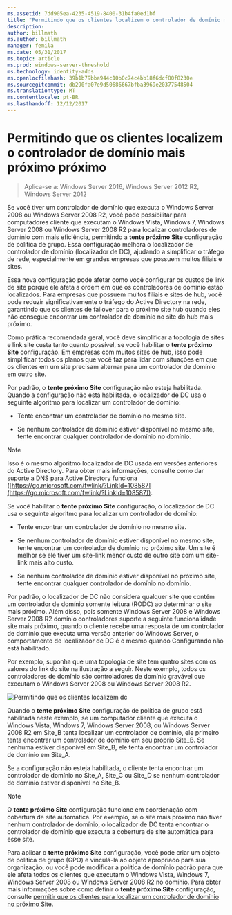 ```yaml
---
ms.assetid: 7dd905ea-4235-4519-8400-31b4fa0ed1bf
title: "Permitindo que os clientes localizem o controlador de domínio mais próximo próximo"
description: 
author: billmath
ms.author: billmath
manager: femila
ms.date: 05/31/2017
ms.topic: article
ms.prod: windows-server-threshold
ms.technology: identity-adds
ms.openlocfilehash: 39b1b79bba944c10b0c74c4bb18f6dcf80f8230e
ms.sourcegitcommit: db290fa07e9d50686667bfba3969e20377548504
ms.translationtype: MT
ms.contentlocale: pt-BR
ms.lasthandoff: 12/12/2017
---
```

# <a name="enabling-clients-to-locate-the-next-closest-domain-controller"></a>Permitindo que os clientes localizem o controlador de domínio mais próximo próximo

>Aplica-se a: Windows Server 2016, Windows Server 2012 R2, Windows Server 2012

Se você tiver um controlador de domínio que executa o Windows Server 2008 ou Windows Server 2008 R2, você pode possibilitar para computadores cliente que executam o Windows Vista, Windows 7, Windows Server 2008 ou Windows Server 2008 R2 para localizar controladores de domínio com mais eficiência, permitindo a **tente próximo Site** configuração de política de grupo. Essa configuração melhora o localizador de controlador de domínio (localizador de DC), ajudando a simplificar o tráfego de rede, especialmente em grandes empresas que possuem muitos filiais e sites.  
  
Essa nova configuração pode afetar como você configurar os custos de link de site porque ele afeta a ordem em que os controladores de domínio estão localizados. Para empresas que possuem muitos filiais e sites de hub, você pode reduzir significativamente o tráfego do Active Directory na rede, garantindo que os clientes de failover para o próximo site hub quando eles não consegue encontrar um controlador de domínio no site do hub mais próximo.  
  
Como prática recomendada geral, você deve simplificar a topologia de sites e link site custa tanto quanto possível, se você habilitar o **tente próximo Site** configuração. Em empresas com muitos sites de hub, isso pode simplificar todos os planos que você faz para lidar com situações em que os clientes em um site precisam alternar para um controlador de domínio em outro site.  
  
Por padrão, o **tente próximo Site** configuração não esteja habilitada. Quando a configuração não está habilitada, o localizador de DC usa o seguinte algoritmo para localizar um controlador de domínio:  
  
-   Tente encontrar um controlador de domínio no mesmo site.  
  
-   Se nenhum controlador de domínio estiver disponível no mesmo site, tente encontrar qualquer controlador de domínio no domínio.  
  
> [!NOTE]  
> Isso é o mesmo algoritmo localizador de DC usada em versões anteriores do Active Directory. Para obter mais informações, consulte como dar suporte a DNS para Active Directory funciona ([https://go.microsoft.com/fwlink/?LinkId=108587](https://go.microsoft.com/fwlink/?LinkId=108587)).  
  
Se você habilitar o **tente próximo Site** configuração, o localizador de DC usa o seguinte algoritmo para localizar um controlador de domínio:  
  
-   Tente encontrar um controlador de domínio no mesmo site.  
  
-   Se nenhum controlador de domínio estiver disponível no mesmo site, tente encontrar um controlador de domínio no próximo site. Um site é melhor se ele tiver um site-link menor custo de outro site com um site-link mais alto custo.  
  
-   Se nenhum controlador de domínio estiver disponível no próximo site, tente encontrar qualquer controlador de domínio no domínio.  
  
Por padrão, o localizador de DC não considera qualquer site que contém um controlador de domínio somente leitura (RODC) ao determinar o site mais próximo. Além disso, pois somente Windows Server 2008 e Windows Server 2008 R2 domínio controladores suporte a seguinte funcionalidade site mais próximo, quando o cliente recebe uma resposta de um controlador de domínio que executa uma versão anterior do Windows Server, o comportamento de localizador de DC é o mesmo quando Configurando não está habilitado.  
  
Por exemplo, suponha que uma topologia de site tem quatro sites com os valores do link do site na ilustração a seguir. Neste exemplo, todos os controladores de domínio são controladores de domínio gravável que executam o Windows Server 2008 ou Windows Server 2008 R2.  
  
![Permitindo que os clientes localizem dc](media/Enabling-Clients-to-Locate-the-Next-Closest-Domain-Controller/beff4087-fb2a-463b-96ac-d440a9e29b75.gif)  
  
Quando o **tente próximo Site** configuração de política de grupo está habilitada neste exemplo, se um computador cliente que executa o Windows Vista, Windows 7, Windows Server 2008, ou Windows Server 2008 R2 em Site_B tenta localizar um controlador de domínio, ele primeiro tenta encontrar um controlador de domínio em seu próprio Site_B. Se nenhuma estiver disponível em Site_B, ele tenta encontrar um controlador de domínio em Site_A.  
  
Se a configuração não esteja habilitada, o cliente tenta encontrar um controlador de domínio no Site_A, Site_C ou Site_D se nenhum controlador de domínio estiver disponível no Site_B.  
  
> [!NOTE]  
> O **tente próximo Site** configuração funcione em coordenação com cobertura de site automática. Por exemplo, se o site mais próximo não tiver nenhum controlador de domínio, o localizador de DC tenta encontrar o controlador de domínio que executa a cobertura de site automática para esse site.  
  
Para aplicar o **tente próximo Site** configuração, você pode criar um objeto de política de grupo (GPO) e vinculá-la ao objeto apropriado para sua organização, ou você pode modificar a política de domínio padrão para que ele afeta todos os clientes que executam o Windows Vista, Windows 7, Windows Server 2008 ou Windows Server 2008 R2 no domínio. Para obter mais informações sobre como definir o **tente próximo Site** configuração, consulte [permitir que os clientes para localizar um controlador de domínio no próximo Site](https://technet.microsoft.com/library/cc772592.aspx).  
  


